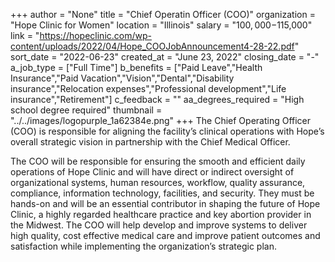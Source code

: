+++
author = "None"
title = "Chief Operatin Officer (COO)"
organization = "Hope Clinic for Women"
location = "Illinois"
salary = "$100,000-$115,000"
link = "https://hopeclinic.com/wp-content/uploads/2022/04/Hope_COOJobAnnouncement4-28-22.pdf"
sort_date = "2022-06-23"
created_at = "June 23, 2022"
closing_date = "-"
a_job_type = ["Full Time"]
b_benefits = ["Paid Leave","Health Insurance","Paid Vacation","Vision","Dental","Disability insurance","Relocation expenses","Professional development","Life insurance","Retirement"]
c_feedback = ""
aa_degrees_required = "High school degree required"
thumbnail = "../../images/logopurple_1a62384e.png"
+++
The Chief Operating Officer (COO) is responsible for aligning the facility’s clinical operations with Hope’s overall strategic vision in partnership with the Chief Medical Officer.

The COO will be responsible for ensuring the smooth and efficient daily operations of Hope Clinic and will have direct or indirect oversight of organizational systems, human resources, workflow, quality assurance, compliance, information technology, facilities, and security. They must be hands-on and will be an essential contributor in shaping the future of Hope Clinic, a highly regarded healthcare practice and key abortion provider in the Midwest. The COO will help develop and improve systems to deliver high quality, cost effective medical care and improve patient outcomes and satisfaction while implementing the organization’s strategic plan.
